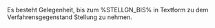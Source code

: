Es besteht Gelegenheit, bis zum %STELLGN_BIS% in Textform zu dem Verfahrensgegenstand Stellung zu nehmen. 